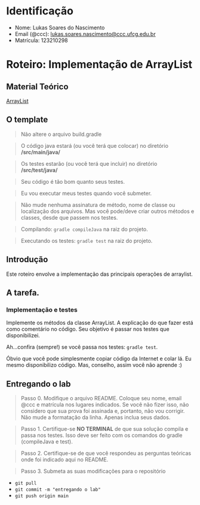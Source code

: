 # Identificação

* Nome: Lukas Soares do Nascimento
* Email (@ccc): lukas.soares.nascimento@ccc.ufcg.edu.br
* Matrícula: 123210298

# Roteiro: Implementação de ArrayList

## Material Teórico 

[ArrayList](https://joaoarthurbm.github.io/eda/posts/arraylist/)

## O template

> Não altere o arquivo build.gradle

> O código java estará (ou você terá que colocar) no diretório **/src/main/java/**

> Os testes estarão (ou você terá que incluir) no diretório **/src/test/java/**

> Seu código é tão bom quanto seus testes.

> Eu vou executar meus testes quando você submeter.

> Não mude nenhuma assinatura de método, nome de classe ou localização dos arquivos. Mas você pode/deve criar outros métodos e classes, desde que passem nos testes.

> Compilando: `gradle compileJava` na raiz do projeto.

> Executando os testes: `gradle test` na raiz do projeto.

## Introdução

Este roteiro envolve a implementação das principais operações de arraylist.

## A tarefa. 

### Implementação e testes


Implemente os métodos da classe ArrayList. A explicação do que fazer está como comentário no código. Seu objetivo é passar nos testes que disponibilizei.

Ah...confira (sempre!) se você passa nos testes: `gradle test`.

Óbvio que você pode simplesmente copiar código da Internet e colar lá. Eu mesmo disponibilizo código. Mas, conselho, assim você não aprende :)
 
## Entregando o lab

> Passo 0. Modifique o arquivo README. Coloque seu nome, email @ccc e matrícula nos lugares indicados. Se você não fizer isso, não considero que sua prova foi assinada e, portanto, não vou corrigir. Não mude a formatação da linha. Apenas inclua seus dados.

> Passo 1. Certifique-se **NO TERMINAL** de que sua solução compila e passa nos testes. Isso deve ser feito com os comandos do gradle (compileJava e test).

> Passo 2. Certifique-se de que você respondeu as perguntas teóricas onde foi indicado aqui no README.

> Passo 3. Submeta as suas modificações para o repositório

  * `git pull`
  * `git commit -m "entregando o lab"`
  * `git push origin main`
